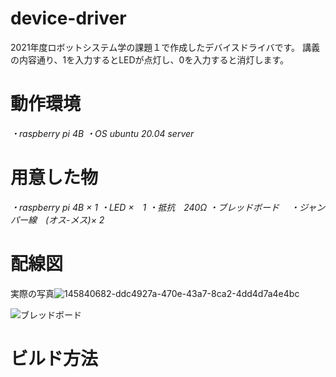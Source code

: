 # device-driver
2021年度ロボットシステム学の課題１で作成したデバイスドライバです。
講義の内容通り、1を入力するとLEDが点灯し、0を入力すると消灯します。

# 動作環境
*・raspberry pi 4B*
*・OS ubuntu 20.04 server*

# 用意した物
*・raspberry pi 4B × 1
・LED ×　1
・抵抗　240Ω
・ブレッドボード　
・ジャンパー線　(オス-メス)× 2*

# 配線図
実際の写真![145840682-ddc4927a-470e-43a7-8ca2-4dd4d7a4e4bc](https://user-images.githubusercontent.com/93331260/145842041-31ddea61-1b9a-4a9e-b127-173d34ed0b43.jpg)

![ブレッドボード](https://user-images.githubusercontent.com/93331260/145840682-ddc4927a-470e-43a7-8ca2-4dd4d7a4e4bc.jpg)

# ビルド方法
